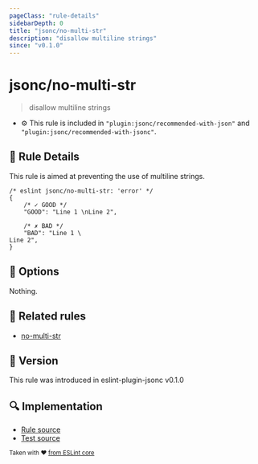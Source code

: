 ```yaml
---
pageClass: "rule-details"
sidebarDepth: 0
title: "jsonc/no-multi-str"
description: "disallow multiline strings"
since: "v0.1.0"
---
```

# jsonc/no-multi-str

> disallow multiline strings

- :gear: This rule is included in `"plugin:jsonc/recommended-with-json"` and `"plugin:jsonc/recommended-with-jsonc"`.

## :book: Rule Details

This rule is aimed at preventing the use of multiline strings.

<eslint-code-block>

<!-- eslint-skip -->

```json5
/* eslint jsonc/no-multi-str: 'error' */
{
    /* ✓ GOOD */
    "GOOD": "Line 1 \nLine 2",

    /* ✗ BAD */
    "BAD": "Line 1 \
Line 2",
}
```

</eslint-code-block>

## :wrench: Options

Nothing.

## :couple: Related rules

- [no-multi-str]

[no-multi-str]: https://eslint.org/docs/rules/no-multi-str

## :rocket: Version

This rule was introduced in eslint-plugin-jsonc v0.1.0

## :mag: Implementation

- [Rule source](https://github.com/ota-meshi/eslint-plugin-jsonc/blob/master/lib/rules/no-multi-str.ts)
- [Test source](https://github.com/ota-meshi/eslint-plugin-jsonc/blob/master/tests/lib/rules/no-multi-str.js)

<sup>Taken with ❤️ [from ESLint core](https://eslint.org/docs/rules/no-multi-str)</sup>
